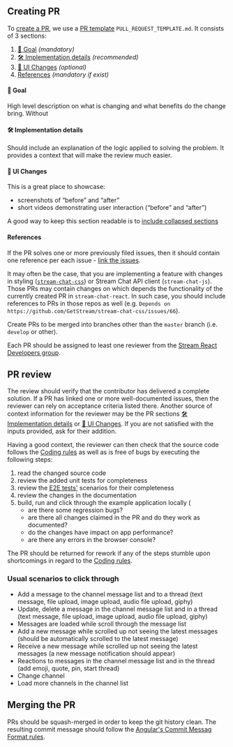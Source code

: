 
## Creating PR
To [create a PR](https://docs.github.com/en/enterprise-cloud@latest/pull-requests/collaborating-with-pull-requests/proposing-changes-to-your-work-with-pull-requests/creating-a-pull-request), we use a [PR template](../PULL_REQUEST_TEMPLATE.md) `PULL_REQUEST_TEMPLATE.md`. It consists of 3 sections:

1. [🎯 Goal](#goal) *(mandatory)*
2. [🛠 Implementation details](#implementation-details) *(recommended)*
3. [🎨 UI Changes](#ui-changes) *(optional)*
4. [References](#references) *(mandatory if exist)*

#### <a name="goal"></a>🎯 Goal
High level description on what is changing and what benefits do the change bring. Without

#### <a name="implementation-details"></a>🛠 Implementation details
Should include an explanation of the logic applied to solving the problem. It provides a context that will make the review much easier.

#### <a name="ui-changes"></a>🎨 UI Changes
This is a great place to showcase:

- screenshots of “before” and “after”
- short videos demonstrating user interaction (“before” and “after”)

A good way to keep this section readable is to [include collapsed sections](https://docs.github.com/en/get-started/writing-on-github/working-with-advanced-formatting/organizing-information-with-collapsed-sections)

#### References
If the PR solves one or more previously filed issues, then it should contain one reference per each issue - [link the issues](https://docs.github.com/en/enterprise-cloud@latest/issues/tracking-your-work-with-issues/linking-a-pull-request-to-an-issue).

It may often be the case, that you are implementing a feature with changes in styling ([`stream-chat-css`](https://github.com/GetStream/stream-chat-css)) or Stream Chat API client (`stream-chat-js`). Those PRs may contain changes on which depends the functionality of the currently created PR in `stream-chat-react`. In such case, you should include references to PRs in those repos as well (e.g. `Depends on https://github.com/GetStream/stream-chat-css/issues/66`).

Create PRs to be merged into branches other than the `master` branch (i.e. `develop` or other).

Each PR should be assigned to least one reviewer from the [Stream React Developers group](https://github.com/orgs/GetStream/teams/stream-react-developers/members).

## PR review

The review should verify that the contributor has delivered a complete solution. If a PR has linked one or more well-documented issues, then the reviewer can rely on acceptance criteria listed there. Another source of context information for the reviewer may be the PR sections [🛠 Implementation details](#implementation-details) or [🎨 UI Changes](#ui-changes). If you are not satisfied with the inputs provided, ask for their addition.

Having a good context, the reviewer can then check that the source code follows the [Coding rules](../CONTRIBUTING.md#coding-rules) as well as is free of bugs by executing the following steps:

1. read the changed source code
2. review the added unit tests for completeness
3. review the [E2E tests'](../e2e) scenarios for their completeness
4. review the changes in the documentation
5. build, run and click through the example application locally (
   - are there some regression bugs?
   - are there all changes claimed in the PR and do they work as documented?
   - do the changes have impact on app performance?
   - are there any errors in the browser console?

The PR should be returned for rework if any of the steps stumble upon shortcomings in regard to the [Coding rules](../CONTRIBUTING.md#coding-rules).

### Usual scenarios to click through

- Add a message to the channel message list and to a thread (text message, file upload, image upload, audio file upload, giphy)
- Update, delete a message in the channel message list and in a thread (text message, file upload, image upload, audio file upload, giphy)
- Messages are loaded while scroll through the message list
- Add a new message while scrolled up not seeing the latest messages (should be automatically scrolled to the latest message)
- Receive a new message while scrolled up not seeing the latest messages (a new message notification should appear)
- Reactions to messages in the channel message list and in the thread (add emoji, quote, pin, start thread)
- Change channel
- Load more channels in the channel list

## Merging the PR

PRs should be squash-merged in order to keep the git history clean. The resulting commit message should follow the [Angular's Commit Messag Format rules](https://github.com/angular/angular/blob/master/CONTRIBUTING.md#-commit-message-format).

